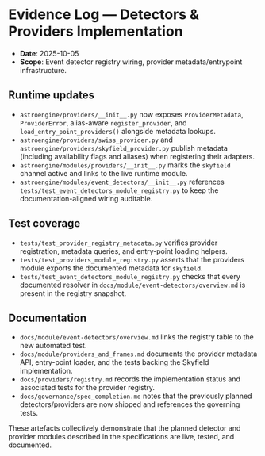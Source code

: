 # Evidence Log — Detectors & Providers Implementation

- **Date**: 2025-10-05
- **Scope**: Event detector registry wiring, provider metadata/entrypoint infrastructure.

## Runtime updates
- `astroengine/providers/__init__.py` now exposes `ProviderMetadata`, `ProviderError`, alias-aware `register_provider`, and `load_entry_point_providers()` alongside metadata lookups.
- `astroengine/providers/swiss_provider.py` and `astroengine/providers/skyfield_provider.py` publish metadata (including availability flags and aliases) when registering their adapters.
- `astroengine/modules/providers/__init__.py` marks the `skyfield` channel active and links to the live runtime module.
- `astroengine/modules/event_detectors/__init__.py` references `tests/test_event_detectors_module_registry.py` to keep the documentation-aligned wiring auditable.

## Test coverage
- `tests/test_provider_registry_metadata.py` verifies provider registration, metadata queries, and entry-point loading helpers.
- `tests/test_providers_module_registry.py` asserts that the providers module exports the documented metadata for `skyfield`.
- `tests/test_event_detectors_module_registry.py` checks that every documented resolver in `docs/module/event-detectors/overview.md` is present in the registry snapshot.

## Documentation
- `docs/module/event-detectors/overview.md` links the registry table to the new automated test.
- `docs/module/providers_and_frames.md` documents the provider metadata API, entry-point loader, and the tests backing the Skyfield implementation.
- `docs/providers/registry.md` records the implementation status and associated tests for the provider registry.
- `docs/governance/spec_completion.md` notes that the previously planned detectors/providers are now shipped and references the governing tests.

These artefacts collectively demonstrate that the planned detector and provider modules described in the specifications are live, tested, and documented.

